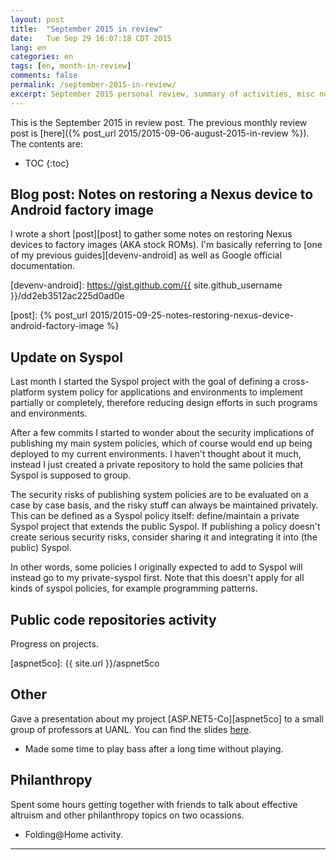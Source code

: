 ```yaml
---
layout: post
title:  "September 2015 in review"
date:   Tue Sep 29 16:07:18 CDT 2015
lang: en
categories: en
tags: [en, month-in-review]
comments: false
permalink: /september-2015-in-review/
excerpt: September 2015 personal review, summary of activities, misc notes...
---
```


This is the September 2015 in review post. The previous monthly review post is
[here]({% post_url 2015/2015-09-06-august-2015-in-review %}). The contents are:

* TOC
{:toc}

## Blog post: Notes on restoring a Nexus device to Android factory image

I wrote a short [post][post] to gather some notes on restoring Nexus devices to
factory images (AKA stock ROMs). I'm basically referring to [one of my previous
guides][devenv-android] as well as Google official documentation.

[devenv-android]: https://gist.github.com/{{ site.github_username }}/dd2eb3512ac225d0ad0e

[post]: {% post_url 2015/2015-09-25-notes-restoring-nexus-device-android-factory-image %}

## Update on Syspol

Last month I started the Syspol project with the goal of defining a
cross-platform system policy for applications and environments to implement
partially or completely, therefore reducing design efforts in such programs and
environments.

After a few commits I started to wonder about the security implications of
publishing my main system policies, which of course would end up being deployed
to my current environments.  I haven't thought about it much, instead I just
created a private repository to hold the same policies that Syspol is supposed
to group.

The security risks of publishing system policies are to be evaluated on a case
by case basis, and the risky stuff can always be maintained privately. This can
be defined as a Syspol policy itself: define/maintain a private Syspol project
that extends the public Syspol. If publishing a policy doesn't create serious
security risks, consider sharing it and integrating it into (the public) Syspol.

In other words, some policies I originally expected to add to Syspol will
instead go to my private-syspol first. Note that this doesn't apply for all
kinds of syspol policies, for example programming patterns.

## Public code repositories activity

Progress on projects.

<!-- TODO
Enumerate over active repos and show total number of commits and link to a
graphical description of actity.
-->

[aspnet5co]: {{ site.url }}/aspnet5co

## Other

Gave a presentation about my project [ASP.NET5-Co][aspnet5co] to a small group
of professors at UANL. You can find the slides [here][slides].

[slides]: https://onedrive.live.com/redir?resid=AA8C714468AC7153!115&authkey=!AM_D2AQdCx-IvY4&ithint=file%2cpptx

- Made some time to play bass after a long time without playing.

## Philanthropy

Spent some hours getting together with friends to talk about effective altruism
and other philanthropy topics on two ocassions.

- Folding@Home activity.

---
<br/>

<!--
 dreilopz
    Last updated: Wed Sep 2 15:00:13 PDT 2015
    Wed Sep 2 22:00:13 UTC 2015

    Date of last work unit  2015-09-02 05:16:10
    Total score     979225
    Overall rank (if points are combined)   47500 of 1796277
    Active clients (within 50 days)     2
    Active clients (within 7 days)  2

 dreilopz
	Last updated: Thu Oct 1 11:00:14 PDT 2015
Thu Oct 1 18:00:14 UTC 2015

Date of last work unit 	2015-10-01 04:08:23
Total score 	1004014
Overall rank (if points are combined) 	47292 of 1799444
Active clients (within 50 days) 	2
Active clients (within 7 days) 	2

dreilopz has contributed work units with more than one different team number. The contributions are listed below. 

 Contributions by team and project:

Donor 	dreilopz
Team 	The Longevity Meme (32461)
Score 	902461 (certificate)
Donor Rank 	50291 of 1799444
WU 	665 (certificate)
Date of last
work unit 	2015-10-01 04:08:23
Active clients
(within 50 days) 	2
Active clients
(within 7 days) 	2 

-->
